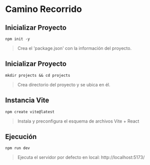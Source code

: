 # Camino Recorrido

Inicializar Proyecto
-

    npm init -y
 >Crea el 'package.json' con la información del proyecto.

 Inicializar Proyecto
 -

    mkdir projects && cd projects
 >Crea directorio del proyecto y se ubica en él.

Instancia Vite
-
	npm create vite@latest
>Instala y preconfigura el esquema de archivos Vite + React

Ejecución
-
	npm run dev
 >Ejecuta el servidor por defecto en local: http://localhost:5173/

